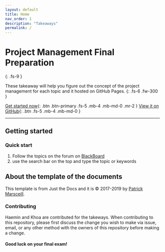 ```yaml
---
layout: default
title: Home
nav_order: 1
description: "Takeaways"
permalink: /
---
```


# Project Management Final Preparation
{: .fs-9 }

These takeaway will help you figure out the concept of the project management for each topic and it hosted on GitHub Pages.
{: .fs-6 .fw-300 }

[Get started now](#getting-started){: .btn .btn-primary .fs-5 .mb-4 .mb-md-0 .mr-2 } [View it on GitHub](https://github.com/happygoals/takeaways){: .btn .fs-5 .mb-4 .mb-md-0 }

---

## Getting started

### Quick start

1.  Follow the topics on the forum on [BlackBoard](https://pfw.blackboard.com/webapps/discussionboard/do/conference?toggle_mode=read&action=list_forums&course_id=_816886_1&nav=discussion_board_entry&mode=view) 
2. use the search bar on the top and type the topic or keywords


## About the template of the documents
This template is from Just the Docs and it is &copy; 2017-2019 by [Patrick Marsceill](http://patrickmarsceill.com).

### Contributing

Haemin and Khoa are contributed for the takeways. When contributing to this repository, please first discuss the change you wish to make via issue, email, or any other method with the owners of this repository before making a change.

#### Good luck on your final exam!
